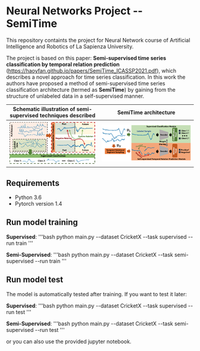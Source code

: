 # Neural Networks Project -- SemiTime

This repository containts the project for Neural Network course of Artificial Intelligence and Robotics of La Sapienza University.

The project is based on this paper: **Semi-supervised time series classification by temporal relation prediction** (https://haoyfan.github.io/papers/SemiTime_ICASSP2021.pdf), which describes a novel approach for time series classification.
In this work the authors have proposed a method of semi-supervised time series classification architecture (termed as **SemiTime**) by gaining from the structure of unlabeled data in a self-supervised manner. 

|Schematic illustration of semi-supervised techniques described| SemiTime architecture|
|--------|--------|
|  ![schematic_illustration](./images/schematic_illustration.png)  |  ![SemiTime_architecture](./images/SemiTime_architecture.png)  |


## Requirements 
* Python 3.6
* Pytorch version 1.4

## Run model training

**Supervised**:
'''bash
python main.py --dataset CricketX --task supervised --run train
'''

**Semi-Supervised**:
'''bash
python main.py --dataset CricketX --task semi-supervised --run train
'''


## Run model test
The model is automatically tested after training. If you want to test it later: 

**Supervised**:
'''bash
python main.py --dataset CricketX --task supervised --run test
'''

**Semi-Supervised**:
'''bash
python main.py --dataset CricketX --task semi-supervised --run test
'''

or you can also use the provided jupyter notebook.